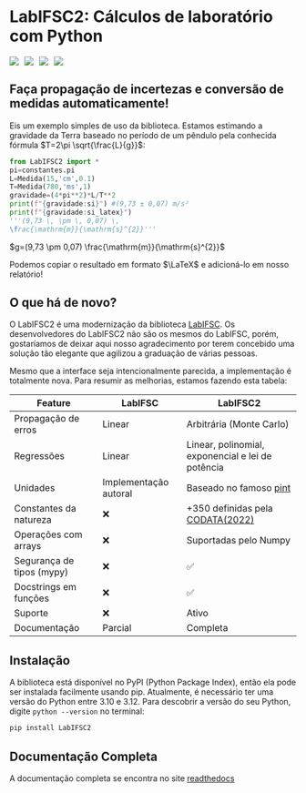 # **LabIFSC2: Cálculos de laboratório com Python**
<div style="display: flex; gap: 10px;">
    <img src="https://img.shields.io/pypi/pyversions/LabIFSC2">
    <img src="https://img.shields.io/codecov/c/github/viniciusdutra314/LabIFSC2">
    <img src="https://github.com/viniciusdutra314/LabIFSC2/actions/workflows/testes.yaml/badge.svg">
    <img src="https://img.shields.io/github/license/viniciusdutra314/LabIFSC2">

</div>

## Faça propagação de incertezas e conversão de medidas **automaticamente**!

Eis um exemplo simples de uso da biblioteca. Estamos estimando a gravidade da Terra baseado no período de um pêndulo pela conhecida fórmula $T=2\pi \sqrt{\frac{L}{g}}$:

```py title="Estimativa da gravidade (com LabIFSC2)"
from LabIFSC2 import *
pi=constantes.pi
L=Medida(15,'cm',0.1)
T=Medida(780,'ms',1)
gravidade=(4*pi**2)*L/T**2
print(f"{gravidade:si}") #(9,73 ± 0,07) m/s²
print(f"{gravidade:si_latex}") 
'''(9,73 \, \pm \, 0,07) \, 
\frac{\mathrm{m}}{\mathrm{s}^{2}}'''
```

$g=(9,73  \pm  0,07) \frac{\mathrm{m}}{\mathrm{s}^{2}}$

Podemos copiar o resultado em formato $\LaTeX$ e adicioná-lo em nosso relatório!

## O que há de novo?
O LabIFSC2 é uma modernização da biblioteca [LabIFSC](https://github.com/gjvnq/LabIFSC). Os desenvolvedores do LabIFSC2 não são os mesmos do LabIFSC, porém, gostaríamos de deixar aqui nosso agradecimento por terem concebido uma solução tão elegante que agilizou a graduação de várias pessoas.

Mesmo que a interface seja intencionalmente parecida, a implementação é totalmente nova. Para resumir as melhorias, estamos fazendo esta tabela:

| Feature                   | LabIFSC               | LabIFSC2                                                                                                                        |
| ------------------------- | --------------------- | ------------------------------------------------------------------------------------------------------------------------------- |
| Propagação de erros       | Linear                | Arbitrária (Monte Carlo)                                                                                                        |
| Regressões                | Linear                | Linear, polinomial, exponencial e lei de potência                                                                               |
| Unidades                  | Implementação autoral | Baseado no famoso [pint](https://pint.readthedocs.io/)                                                                          |
| Constantes da natureza    | ❌                     | +350 definidas pela [CODATA(2022)](https://codata.org/initiatives/data-science-and-stewardship/fundamental-physical-constants/) |
| Operações com arrays      | ❌                     | Suportadas pelo Numpy                                                                                                           |
| Segurança de tipos (mypy) | ❌                     | ✅                                                                                                                               |
| Docstrings em funções     | ❌                     | ✅                                                                                                                               |
| Suporte                   | ❌                     | Ativo                                                                                                                           |
| Documentação              | Parcial               | Completa                                                                                                                        |

## Instalação
A biblioteca está disponível no PyPI (Python Package Index), então ela pode ser instalada facilmente usando pip. Atualmente, é necessário ter uma versão do Python entre 3.10 e 3.12. Para descobrir a versão do seu Python, digite `python --version` no terminal:

```bash
pip install LabIFSC2
```

## Documentação Completa
A documentação completa se encontra no site [readthedocs](https://labifsc2.readthedocs.io)